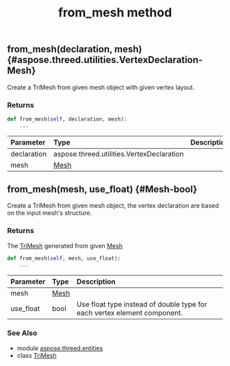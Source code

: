 ﻿---
title: from_mesh method
second_title: Aspose.3D for Python via .NET API References
description: 
type: docs
weight: 60
url: /python-net/aspose.threed.entities/trimesh/from_mesh/
is_root: false
---

## from_mesh(declaration, mesh) {#aspose.threed.utilities.VertexDeclaration-Mesh}

Create a TriMesh from given mesh object with given vertex layout.


### Returns 





```python
def from_mesh(self, declaration, mesh):
    ...
```


| Parameter | Type | Description |
| :- | :- | :- |
| declaration | aspose.threed.utilities.VertexDeclaration |  |
| mesh | [Mesh](/3d/python-net/aspose.threed.entities/mesh) |  |


## from_mesh(mesh, use_float) {#Mesh-bool}

Create a TriMesh from given mesh object, the vertex declaration are based on the input mesh's structure.


### Returns 


The [TriMesh](/3d/python-net/aspose.threed.entities/trimesh) generated from given [Mesh](/3d/python-net/aspose.threed.entities/mesh)


```python
def from_mesh(self, mesh, use_float):
    ...
```


| Parameter | Type | Description |
| :- | :- | :- |
| mesh | [Mesh](/3d/python-net/aspose.threed.entities/mesh) |  |
| use_float | bool | Use float type instead of double type for each vertex element component. |



### See Also
* module [aspose.threed.entities](../../)
* class [TriMesh](/3d/python-net/aspose.threed.entities/trimesh)
